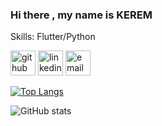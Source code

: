 ### Hi there , my name is KEREM

Skills: Flutter/Python



[<img src='https://cdn.jsdelivr.net/npm/simple-icons@3.0.1/icons/github.svg' alt='github' height='40'>](https://github.com/KEREM-BAS)  [<img src='https://cdn.jsdelivr.net/npm/simple-icons@3.0.1/icons/linkedin.svg' alt='linkedin' height='40'>](https://www.linkedin.com/in/kerem-bas/)  [<img 
src='https://cdn.jsdelivr.net/npm/simple-icons@3.0.1/icons/icloud.svg' alt='email' height='40'>](mailto:kerembas2000@gmail.com) 

[![Top Langs](https://github-readme-stats.vercel.app/api/top-langs/?username=KEREM-BAS)](https://github.com/anuraghazra/github-readme-stats)

![GitHub stats](https://github-readme-stats.vercel.app/api?username=KEREM-BAS&show_icons=true)  


